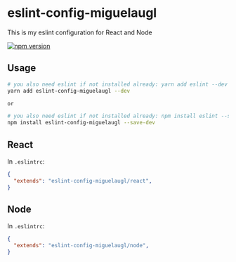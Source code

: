 # eslint-config-miguelaugl
This is my eslint configuration for React and Node

[![npm version](https://badge.fury.io/js/eslint-config-miguelaugl.svg)](https://badge.fury.io/js/eslint-config-miguelaugl)

## Usage

```sh
# you also need eslint if not installed already: yarn add eslint --dev
yarn add eslint-config-miguelaugl --dev

or

# you also need eslint if not installed already: npm install eslint --save-dev
npm install eslint-config-miguelaugl --save-dev
```

## React

In `.eslintrc`:

```json
{ 
  "extends": "eslint-config-miguelaugl/react", 
} 
```

## Node

In `.eslintrc`:

```json
{ 
  "extends": "eslint-config-miguelaugl/node", 
} 
```